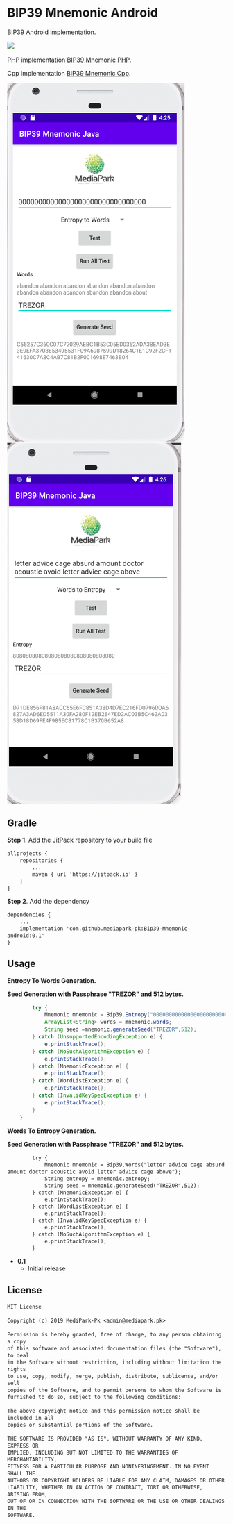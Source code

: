 # BIP39 Mnemonic Android
BIP39 Android implementation.

[![](https://jitpack.io/v/mediapark-pk/Bip39-Mnemonic-android.svg)](https://jitpack.io/#mediapark-pk/Bip39-Mnemonic-android)

PHP implementation [BIP39 Mnemonic PHP](https://github.com/furqansiddiqui/bip39-mnemonic-php).

Cpp implementation [BIP39 Mnemonic Cpp](https://github.com/mediapark-pk/bip39-cxx).

![BIP39 Mnemonic Android](https://github.com/mediapark-pk/Bip39-Mnemonic-android/blob/master/entropytoWords.png)
![BIP39 Mnemonic Android](https://github.com/mediapark-pk/Bip39-Mnemonic-android/blob/master/wordstoEntropy.png)

Gradle
------
**Step 1**. Add the JitPack repository to your build file

```
allprojects {
	repositories {
		...
		maven { url 'https://jitpack.io' }
	}
}
```
**Step 2**. Add the dependency
```
dependencies {
    ...
    implementation 'com.github.mediapark-pk:Bip39-Mnemonic-android:0.1'
}
```

Usage
-----
**Entropy To Words Generation.**

**Seed Generation with Passphrase "TREZOR" and 512 bytes.**
```Java
        try {
            Mnemonic mnemonic = Bip39.Entropy("00000000000000000000000000000000");
            ArrayList<String> words = mnemonic.words;
            String seed =mnemonic.generateSeed("TREZOR",512);
        } catch (UnsupportedEncodingException e) {
            e.printStackTrace();
        } catch (NoSuchAlgorithmException e) {
            e.printStackTrace();
        } catch (MnemonicException e) {
            e.printStackTrace();
        } catch (WordListException e) {
            e.printStackTrace();
        } catch (InvalidKeySpecException e) {
            e.printStackTrace();
        }
    }
```
**Words To Entropy Generation.**

**Seed Generation with Passphrase "TREZOR" and 512 bytes.**

```
        try {
            Mnemonic mnemonic = Bip39.Words("letter advice cage absurd amount doctor acoustic avoid letter advice cage above");
            String entropy = mnemonic.entropy;
            String seed = mnemonic.generateSeed("TREZOR",512);
        } catch (MnemonicException e) {
            e.printStackTrace();
        } catch (WordListException e) {
            e.printStackTrace();
        } catch (InvalidKeySpecException e) {
            e.printStackTrace();
        } catch (NoSuchAlgorithmException e) {
            e.printStackTrace();
        }

```
* **0.1**
    * Initial release

License
-------
```
MIT License

Copyright (c) 2019 MediPark-Pk <admin@mediapark.pk>

Permission is hereby granted, free of charge, to any person obtaining a copy
of this software and associated documentation files (the "Software"), to deal
in the Software without restriction, including without limitation the rights
to use, copy, modify, merge, publish, distribute, sublicense, and/or sell
copies of the Software, and to permit persons to whom the Software is
furnished to do so, subject to the following conditions:

The above copyright notice and this permission notice shall be included in all
copies or substantial portions of the Software.

THE SOFTWARE IS PROVIDED "AS IS", WITHOUT WARRANTY OF ANY KIND, EXPRESS OR
IMPLIED, INCLUDING BUT NOT LIMITED TO THE WARRANTIES OF MERCHANTABILITY,
FITNESS FOR A PARTICULAR PURPOSE AND NONINFRINGEMENT. IN NO EVENT SHALL THE
AUTHORS OR COPYRIGHT HOLDERS BE LIABLE FOR ANY CLAIM, DAMAGES OR OTHER
LIABILITY, WHETHER IN AN ACTION OF CONTRACT, TORT OR OTHERWISE, ARISING FROM,
OUT OF OR IN CONNECTION WITH THE SOFTWARE OR THE USE OR OTHER DEALINGS IN THE
SOFTWARE.
```
